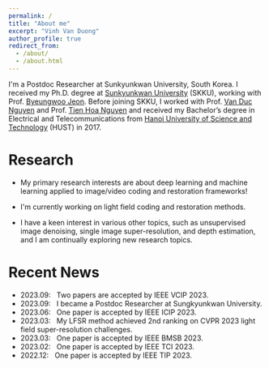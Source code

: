 ```yaml
---
permalink: /
title: "About me"
excerpt: "Vinh Van Duong"
author_profile: true
redirect_from: 
  - /about/
  - /about.html
---
```


I'm a Postdoc Researcher at Sunkyunkwan University, South Korea. I received my Ph.D. degree at [Sunkyunkwan University](https://www.skku.edu/eng/) (SKKU), working with Prof. [Byeungwoo Jeon](https://shb.skku.edu/media/index.jsp). Before joining SKKU, I worked with Prof. [Van Duc Nguyen](https://scholar.google.com/citations?user=tLY0LZ8AAAAJ&hl=en) and Prof. [Tien Hoa Nguyen](https://scholar.google.com/citations?user=B7sDxxIAAAAJ&hl=en) and received my Bachelor’s degree in Electrical and Telecommunications from [Hanoi University of Science and Technology](https://hust.edu.vn/en/) (HUST) in 2017.

# Research 
* My primary research interests are about deep learning and machine learning applied to image/video coding and restoration frameworks!

* I'm currently working on light field coding and restoration methods.

* I have a keen interest in various other topics, such as unsupervised image denoising, single image super-resolution, and depth estimation, and I am continually exploring new research topics.


# Recent News
* 2023.09: &nbsp; Two papers are accepted by IEEE VCIP 2023.
* 2023.09: &nbsp; I became a Postdoc Researcher at  Sungkyunkwan University.
* 2023.06: &nbsp; One paper is accepted by IEEE ICIP 2023.
* 2023.03: &nbsp; My LFSR method achieved 2nd ranking on CVPR 2023 light field super-resolution challenges.
* 2023.03: &nbsp; One paper is accepted by IEEE BMSB 2023.
* 2023.02: &nbsp; One paper is accepted by IEEE TCI 2023.
* 2022.12: &nbsp; One paper is accepted by IEEE TIP 2023.



